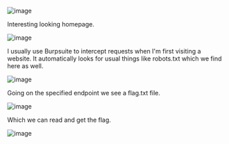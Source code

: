 ![image](https://user-images.githubusercontent.com/80063008/166221111-b8138d0f-b89e-4a02-acba-06bbebe46b08.png)

Interesting looking homepage.

![image](https://user-images.githubusercontent.com/80063008/166221159-4c72df02-bcc8-49ae-9e2b-ad47a2cdf0fd.png)

I usually use Burpsuite to intercept requests when I'm first visiting a website. It automatically looks for usual things like robots.txt which we find here as well.

![image](https://user-images.githubusercontent.com/80063008/166221280-3b9eabd4-4877-47e1-9e5e-67a1dacf935e.png)

Going on the specified endpoint we see a flag.txt file.

![image](https://user-images.githubusercontent.com/80063008/166221302-433b1f30-439d-4143-98ca-1cc0c19dfec3.png)

Which we can read and get the flag.

![image](https://user-images.githubusercontent.com/80063008/166221325-81dcadcc-17cd-4c33-afb7-58451019fe33.png)
